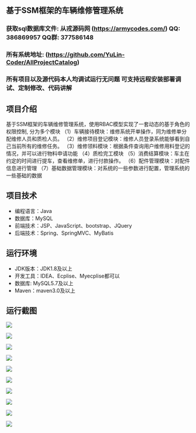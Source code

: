 ## 基于SSM框架的车辆维修管理系统

###  获取sql数据库文件: 从戎源码网 (https://armycodes.com/) QQ: 386869957 QQ群: 377586148
###  所有系统地址: (https://github.com/YuLin-Coder/AllProjectCatalog) 
###  所有项目以及源代码本人均调试运行无问题 可支持远程安装部署调试、定制修改、代码讲解

## 项目介绍
基于SSM框架的车辆维修管理系统，使用RBAC模型实现了一套动态的基于角色的权限控制, 分为多个模块
（1）车辆接待模块：维修系统开单操作，同为维修单分配维修人员和质检人员。 
（2）维修项目登记模块：维修人员登录系统能够看到自己当前所有的维修任务。 
（3）维修领料模块：根据条件查询用户维修用料登记的情况，并可以进行物料申请功能 
（4）质检完工模块 
（5）消费结算模块：车主在约定的时间进行提车，查看维修单，进行付款操作。 
（6）配件管理模块：对配件信息进行管理 
（7）基础数据管理模块：对系统的一些参数进行配置，管理系统的一些基础的数据

## 项目技术
- 编程语言：Java
- 数据库：MySQL
- 前端技术：JSP、JavaScript、bootstrap、JQuery
- 后端技术：Spring、SpringMVC、MyBatis

## 运行环境
- JDK版本：JDK1.8及以上
- 开发工具：IDEA、Ecplise、Myecplise都可以
- 数据库: MySQL5.7及以上
- Maven：maven3.0及以上

## 运行截图
![](screenshot/1.png)

![](screenshot/2.png)

![](screenshot/3.png)

![](screenshot/4.png)

![](screenshot/5.png)

![](screenshot/6.png)

![](screenshot/7.png)

![](screenshot/8.png)

![](screenshot/9.png)

![](screenshot/10.png)